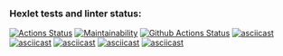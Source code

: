 ### Hexlet tests and linter status:
[![Actions Status](https://github.com/sh00tsim/python-project-lvl1/workflows/hexlet-check/badge.svg)](https://github.com/sh00tsim/python-project-lvl1/actions)
[![Maintainability](https://api.codeclimate.com/v1/badges/a99a88d28ad37a79dbf6/maintainability)](https://codeclimate.com/github/sh00tsim/python-project-lvl1)
[![Github Actions Status](https://github.com/sh00tsim/python-project-lvl1/workflows/Python%20CI/badge.svg)](https://github.com/sh00tsim/python-project-lvl1/actions)
[![asciicast](https://asciinema.org/a/6SljxGbuhtHinqc4T7KwK9hD4.svg)](https://asciinema.org/a/6SljxGbuhtHinqc4T7KwK9hD4)
[![asciicast](https://asciinema.org/a/dYtBREWkMQrM0ikjL2P33hSH6.svg)](https://asciinema.org/a/dYtBREWkMQrM0ikjL2P33hSH6)
[![asciicast](https://asciinema.org/a/BCgK3Gb5GLXbUtR10hqHQluVt.svg)](https://asciinema.org/a/BCgK3Gb5GLXbUtR10hqHQluVt)
[![asciicast](https://asciinema.org/a/icf6nlMX8L0VadcjuqqphHZLf.svg)](https://asciinema.org/a/icf6nlMX8L0VadcjuqqphHZLf)
[![asciicast](https://asciinema.org/a/u8atUd7CEeel5oEBIsxlXoeob.svg)](https://asciinema.org/a/u8atUd7CEeel5oEBIsxlXoeob)
